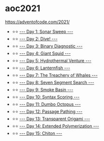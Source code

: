 # aoc2021

https://adventofcode.com/2021/

* ⭐️⭐️ [--- Day 1: Sonar Sweep ---](/days/d1.go)
* ⭐️⭐️ [--- Day 2: Dive! ---](/days/d2.go)
* ⭐️⭐️ [--- Day 3: Binary Diagnostic ---](/days/d3.go)
* ⭐️⭐️ [--- Day 4: Giant Squid ---](/days/d4.go)
* ⭐️⭐️ [--- Day 5: Hydrothermal Venture ---](days/d5.go)
* ⭐️⭐️ [--- Day 6: Lanternfish ---](days/d6.go)
* ⭐️⭐️ [--- Day 7: The Treachery of Whales ---](days/d7.go)
* ⭐️⭐️ [--- Day 8: Seven Segment Search ---](days/d8.go)
* ⭐️⭐️ [--- Day 9: Smoke Basin ---](days/d9.go)
* ⭐️⭐️ [--- Day 10: Syntax Scoring ---](days/d10.go)
* ⭐️⭐️ [--- Day 11: Dumbo Octopus ---](days/d11.go)
* ⭐️⭐️ [--- Day 12: Passage Pathing ---](days/d12.go)
* ⭐️⭐️ [--- Day 13: Transparent Origami ---](days/d13.go)
* ⭐️⭐️ [--- Day 14: Extended Polymerization ---](days/d14.go)
* ⭐️⭐️ [--- Day 15: Chiton ---](days/d15.go)
